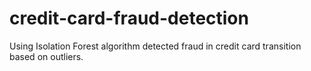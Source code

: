 # credit-card-fraud-detection
Using Isolation Forest algorithm detected fraud in credit card transition based on outliers.
